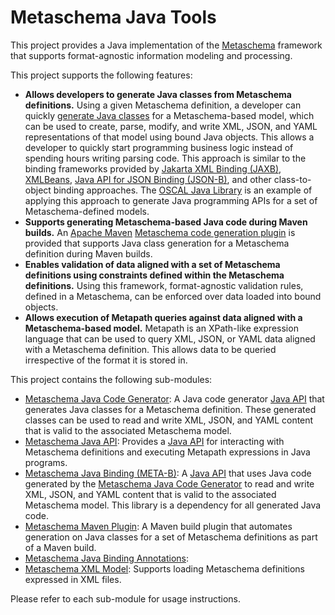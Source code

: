 # Metaschema Java Tools

This project provides a Java implementation of the [Metaschema](https://metaschema.dev/) framework that supports format-agnostic information modeling and processing.

This project supports the following features:

- **Allows developers to generate Java classes from Metaschema definitions.** Using a given Metaschema definition, a developer can quickly [generate Java classes](metaschema-java-binding/) for a Metaschema-based model, which can be used to create, parse, modify, and write XML, JSON, and YAML representations of that model using bound Java objects. This allows a developer to quickly start programming business logic instead of spending hours writing parsing code. This approach is similar to the binding frameworks provided by [Jakarta XML Binding (JAXB)](https://eclipse-ee4j.github.io/jaxb-ri/), [XMLBeans](https://xmlbeans.apache.org/), [Java API for JSON Binding (JSON-B)](https://javaee.github.io/jsonb-spec/), and other class-to-object binding approaches. The [OSCAL Java Library](https://github.com/metaschema-framework/liboscal-java/) is an example of applying this approach to generate Java programming APIs for a set of Metaschema-defined models.
- **Supports generating Metaschema-based Java code during Maven builds.** An [Apache Maven](https://maven.apache.org/) [Metaschema code generation plugin](metaschema-maven-plugin/) is provided that supports Java class generation for a Metaschema definition during Maven builds.
- **Enables validation of data aligned with a set of Metaschema definitions using constraints defined within the Metaschema definitions.** Using this framework, format-agnostic validation rules, defined in a Metaschema, can be enforced over data loaded into bound objects.
- **Allows execution of Metapath queries against data aligned with a Metaschema-based model.** Metapath is an XPath-like expression language that can be used to query XML, JSON, or YAML data aligned with a Metaschema definition. This allows data to be queried irrespective of the format it is stored in.

This project contains the following sub-modules:

- [Metaschema Java Code Generator](metaschema-java-codegen/): A Java code generator [Java API](metaschema-java-codege/apidocs/) that generates Java classes for a Metaschema definition. These generated classes can be used to read and write XML, JSON, and YAML content that is valid to the associated Metaschema model. 
- [Metaschema Java API](metaschema-common-model/): Provides a [Java API](metaschema-common-model/apidocs/index.html) for interacting with Metaschema definitions and executing Metapath expressions in Java programs.
- [Metaschema Java Binding (META-B)](metaschema-java-binding/): A [Java API](metaschema-java-binding/apidocs/) that uses Java code generated by the [Metaschema Java Code Generator](metaschema-java-codegen/) to read and write XML, JSON, and YAML content that is valid to the associated Metaschema model. This library is a dependency for all generated Java code.
- [Metaschema Maven Plugin](metaschema-maven-plugin/): A Maven build plugin that automates generation on Java classes for a set of Metaschema definitions as part of a Maven build.
- [Metaschema Java Binding Annotations](metaschema-java-binding-annotations/): 
- [Metaschema XML Model](metaschema-model/): Supports loading Metaschema definitions expressed in XML files.

Please refer to each sub-module for usage instructions.

